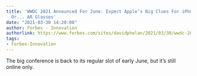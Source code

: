 ```yaml
---
title: 'WWDC 2021 Announced For June: Expect Apple’s Big Clues For iPhone 13, Mac
  Or... AR Glasses'
date: "2021-03-30 14:20:00"
author: Forbes - Innovation
authorlink: https://www.forbes.com/sites/davidphelan/2021/03/30/wwdc-2021-announced-apples-big-iphone-13--mac-hints-will-come-in-june/
tags:
- Forbes-Innovation
---
```

The big conference is back to its regular slot of early June, but it’s still online only.